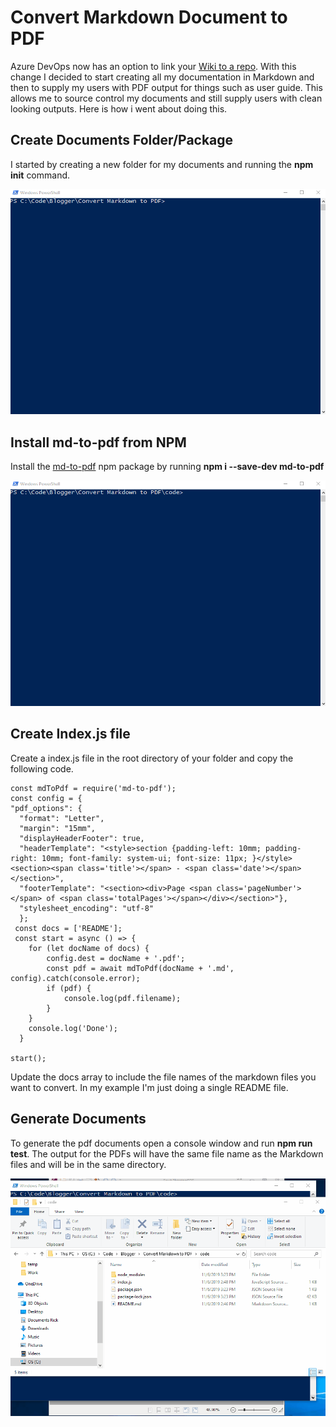 # Convert Markdown Document to PDF

Azure DevOps now has an option to link your [Wiki to a repo]([https://docs.microsoft.com/en-us/azure/devops/project/wiki/publish-repo-to-wiki?view=azure-devops](https://docs.microsoft.com/en-us/azure/devops/project/wiki/publish-repo-to-wiki?view=azure-devops)). With this change I decided to start creating all my documentation in Markdown and then to supply my users with PDF output for things such as user guide. This allows me to source control my documents and still supply users with clean looking outputs. Here is how i went about doing this.

## Create Documents Folder/Package

I started by creating a new folder for my documents and running the **npm init** command.

![Create Folder and Run init](https://github.com/rwilson504/Blogger/blob/master/Convert-Markdown-to-PDF/images/create-folder-npm-init.gif?raw=true)

## Install md-to-pdf from NPM
Install the [md-to-pdf](https://www.npmjs.com/package/md-to-pdf) npm package by running **npm i --save-dev md-to-pdf**

![Install md-to-pdf](https://github.com/rwilson504/Blogger/blob/master/Convert-Markdown-to-PDF/images/install-md-to-pdf.gif?raw=true)

## Create Index.js file
Create a index.js file in the root directory of your folder and copy the following code.

    const mdToPdf = require('md-to-pdf');
    const config = {
    "pdf_options": {
      "format": "Letter",
      "margin": "15mm",
      "displayHeaderFooter": true,
      "headerTemplate": "<style>section {padding-left: 10mm; padding-right: 10mm; font-family: system-ui; font-size: 11px; }</style><section><span class='title'></span> - <span class='date'></span></section>",
      "footerTemplate": "<section><div>Page <span class='pageNumber'></span> of <span class='totalPages'></span></div></section>"},
      "stylesheet_encoding": "utf-8"
      };
     const docs = ['README'];
     const start = async () => {
	    for (let docName of docs) {
	        config.dest = docName + '.pdf';
	        const pdf = await mdToPdf(docName + '.md', config).catch(console.error);
	        if (pdf) {
	            console.log(pdf.filename);
	        }
	    }
	    console.log('Done');
	  }

	start();


Update the docs array to include the file names of the markdown files you want to convert.  In my example I'm just doing a single README file.

## Generate Documents
To generate the pdf documents open a console window and run **npm run test**. The output for the PDFs will have the same file name as the Markdown files and will be in the same directory.

![Generate Files](https://github.com/rwilson504/Blogger/blob/master/Convert-Markdown-to-PDF/images/generate-pdf.gif?raw=true)
<!--stackedit_data:
eyJoaXN0b3J5IjpbMjI4MzIzOTIzXX0=
-->